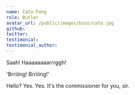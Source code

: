 ```yaml
---
name: Cato Fong
role: Butler
avatar_url: /public/images/bios/cato.jpg
github:
twitter:
testimonial:
testimonial_author:
---
```


Saah! Haaaaaaaarrrggh!

'Brriiing! Brriiing!'

Hello? Yes. Yes. It's the commissioner for you, sir.